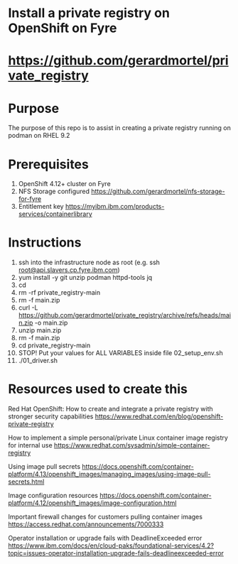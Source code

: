 # Install a private registry on OpenShift on Fyre
# https://github.com/gerardmortel/private_registry

# Purpose
The purpose of this repo is to assist in creating a private registry running on podman on RHEL 9.2

# Prerequisites
1. OpenShift 4.12+ cluster on Fyre
2. NFS Storage configured https://github.com/gerardmortel/nfs-storage-for-fyre
3. Entitlement key https://myibm.ibm.com/products-services/containerlibrary

# Instructions
1. ssh into the infrastructure node as root (e.g. ssh root@api.slavers.cp.fyre.ibm.com)
2. yum install -y git unzip podman httpd-tools jq
3. cd
4. rm -rf private_registry-main
5. rm -f main.zip
6. curl -L https://github.com/gerardmortel/private_registry/archive/refs/heads/main.zip -o main.zip
7. unzip main.zip
8. rm -f main.zip
9. cd private_registry-main
10. STOP! Put your values for ALL VARIABLES inside file 02_setup_env.sh
11. ./01_driver.sh

# Resources used to create this
Red Hat OpenShift: How to create and integrate a private registry with stronger security capabilities
https://www.redhat.com/en/blog/openshift-private-registry

How to implement a simple personal/private Linux container image registry for internal use
https://www.redhat.com/sysadmin/simple-container-registry

Using image pull secrets
https://docs.openshift.com/container-platform/4.13/openshift_images/managing_images/using-image-pull-secrets.html

Image configuration resources
https://docs.openshift.com/container-platform/4.12/openshift_images/image-configuration.html

Important firewall changes for customers pulling container images
https://access.redhat.com/announcements/7000333

Operator installation or upgrade fails with DeadlineExceeded error
https://www.ibm.com/docs/en/cloud-paks/foundational-services/4.2?topic=issues-operator-installation-upgrade-fails-deadlineexceeded-error